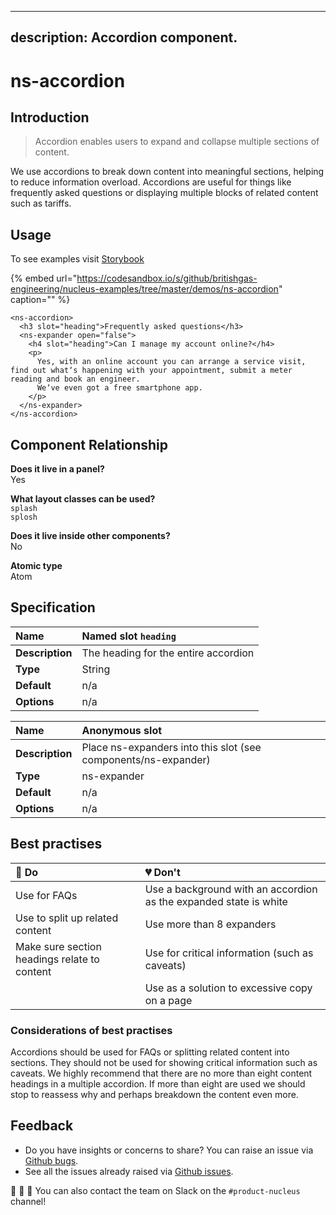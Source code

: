 
---
description: Accordion component.
---

# ns-accordion

## Introduction

> Accordion enables users to expand and collapse multiple sections of content.

We use accordions to break down content into meaningful sections, helping to reduce information overload. Accordions are useful for things like frequently asked questions or displaying multiple blocks of related content such as tariffs.

## Usage

To see examples visit [Storybook](https://nucleus.bgdigital.xyz/demo/index.html?path=/story/ns-accordion--singular)

{% embed url="https://codesandbox.io/s/github/britishgas-engineering/nucleus-examples/tree/master/demos/ns-accordion" caption="" %}

```markup
<ns-accordion>
  <h3 slot="heading">Frequently asked questions</h3>
  <ns-expander open="false">
    <h4 slot="heading">Can I manage my account online?</h4>
    <p>
      Yes, with an online account you can arrange a service visit, find out whatʼs happening with your appointment, submit a meter reading and book an engineer.
      Weʼve even got a free smartphone app.
    </p>
  </ns-expander>
</ns-accordion>
```

## Component Relationship

**Does it live in a panel?**  
Yes

**What layout classes can be used?**  
`splash`  
`splosh`

**Does it live inside other components?**  
No

**Atomic type**  
Atom

## Specification

| **Name** | Named slot `heading` |
| :--- | :--- |
| **Description** | The heading for the entire accordion |
| **Type** | String |
| **Default** | n/a |
| **Options** | n/a |

| **Name** | Anonymous slot |
| :--- | :--- |
| **Description** | Place ns-expanders into this slot (see components/ns-expander) |
| **Type** | ns-expander |
| **Default** | n/a |
| **Options** | n/a |

## Best practises

| 💚 Do | 💔 Don't |
| :--- | :--- |
| Use for FAQs | Use a background with an accordion as the expanded state is white|
| Use to split up related content | Use more than 8 expanders |
| Make sure section headings relate to content | Use for critical information (such as caveats) |
| | Use as a solution to excessive copy on a page |

### Considerations of best practises
Accordions should be used for FAQs or splitting related content into sections.  They should not be used for showing critical information such as caveats. We highly recommend that there are no more than eight content headings in a multiple accordion.
If more than eight are used we should stop to reassess why and perhaps breakdown the content even more.

## Feedback

* Do you have insights or concerns to share? You can raise an issue via [Github bugs](https://github.com/ConnectedHomes/nucleus/issues/new?assignees=&labels=Bug&template=a--bug-report.md&title=[bug]%20[ns-accordion]).
* See all the issues already raised via [Github issues](https://github.com/connectedHomes/nucleus/issues?utf8=%E2%9C%93&q=is%3Aopen+is%3Aissue+label%3ABug+[ns-accordion]).

💩 🎉 🦄 You can also contact the team on Slack on the `#product-nucleus` channel!
